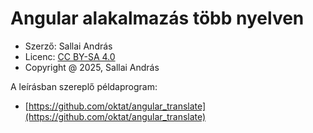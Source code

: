 # Angular alakalmazás több nyelven

* Szerző: Sallai András
* Licenc: [CC BY-SA 4.0](https://creativecommons.org/licenses/by-sa/4.0/)
* Copyright @ 2025, Sallai András

A leírásban szereplő példaprogram:

* [https://github.com/oktat/angular_translate](https://github.com/oktat/angular_translate)
